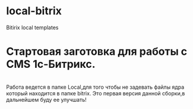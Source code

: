 # local-bitrix
Bitirix local templates
<br>
# Стартовая заготовка для работы с CMS 1с-Битрикс.
<br>
Работа ведется в папке Local,для того чтобы не задевать файлы ядра который находится в папке bitrix.
Это первая версия данной сборки,в дальнейшем буду ее улучшать!

